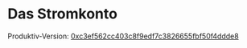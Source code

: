 # Das Stromkonto

Produktiv-Version: [0xc3ef562cc403c8f9edf7c3826655fbf50f4ddde8](https://etherscan.io/address/0xc3ef562cc403c8f9edf7c3826655fbf50f4ddde8)

